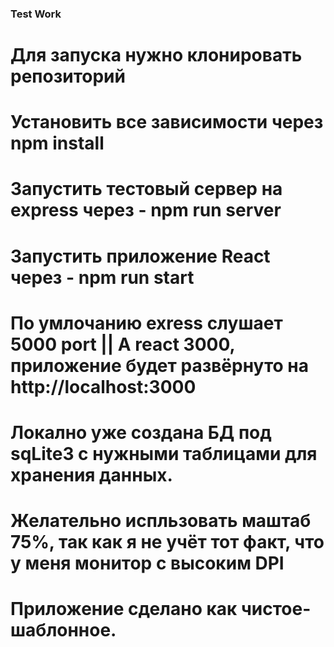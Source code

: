 ### Test Work
# Для запуска нужно клонировать репозиторий
# Установить все зависимости через npm install
# Запустить тестовый сервер на express через - npm run server
# Запустить приложение React через - npm run start
# По умлочанию exress слушает 5000 port || А react 3000, приложение будет развёрнуто на http://localhost:3000
#
# Локално уже создана БД под sqLite3 с нужными таблицами для хранения данных.
# Желательно испльзовать маштаб 75%, так как я не учёт тот факт, что у меня монитор с высоким DPI
# Приложение сделано как чистое-шаблонное.
